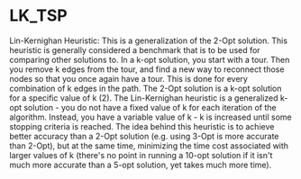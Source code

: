 # LK_TSP

Lin-Kernighan Heuristic:
This is a generalization of the 2-Opt solution. 
This heuristic is generally considered a benchmark that is to be used for comparing other solutions to. 
In a k-opt solution, you start with a tour. 
Then you remove k edges from the tour, and find a new way to reconnect those nodes so that you once again have a tour. 
This is done for every combination of k edges in the path. 
The 2-Opt solution is a k-opt solution for a specific value of k (2). 
The Lin-Kernighan heuristic is a generalized k-opt solution - you do not have a fixed value of k for each iteration of the algorithm.
Instead, you have a variable value of k - k is increased until some stopping criteria is reached. 
The idea behind this heuristic is to achieve better accuracy than a 2-Opt solution 
(e.g. using 3-Opt is more accurate than 2-Opt), but at the same time, 
minimizing the time cost associated with larger values of k 
(there's no point in running a 10-opt solution if it isn't much more accurate than a 5-opt solution, yet takes much more time).
